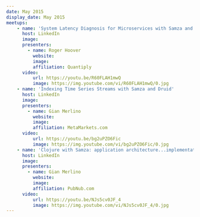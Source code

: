 ```yaml
---
date: May 2015
display_date: May 2015
meetups:
    - name: 'System Latency Diagnosis for Microservices with Samza and Druid'
      host: LinkedIn
      image: 
      presenters:
        - name: Roger Hoover
          website: 
          image:
          affiliation: Quantiply
      video:
          url: https://youtu.be/R60FLAH1mwQ
          image: https://img.youtube.com/vi/R60FLAH1mwQ/0.jpg
    - name: 'Indexing Time Series Streams with Samza and Druid'
      host: LinkedIn
      image: 
      presenters:
        - name: Gian Merlino 
          website: 
          image:
          affiliation: MetaMarkets.com
      video:
          url: https://youtu.be/bg2uPZO6Fic
          image: https://img.youtube.com/vi/bg2uPZO6Fic/0.jpg
    - name: 'Clojure with Samza: application architecture...implementation challenges'
      host: LinkedIn
      image: 
      presenters:
        - name: Gian Merlino 
          website: 
          image:
          affiliation: PubNub.com
      video:
          url: https://youtu.be/NJs5cv0JF_4
          image: https://img.youtube.com/vi/NJs5cv0JF_4/0.jpg
---
```

<!--
   Licensed to the Apache Software Foundation (ASF) under one or more
   contributor license agreements.  See the NOTICE file distributed with
   this work for additional information regarding copyright ownership.
   The ASF licenses this file to You under the Apache License, Version 2.0
   (the "License"); you may not use this file except in compliance with
   the License.  You may obtain a copy of the License at

       http://www.apache.org/licenses/LICENSE-2.0

   Unless required by applicable law or agreed to in writing, software
   distributed under the License is distributed on an "AS IS" BASIS,
   WITHOUT WARRANTIES OR CONDITIONS OF ANY KIND, either express or implied.
   See the License for the specific language governing permissions and
   limitations under the License.
-->